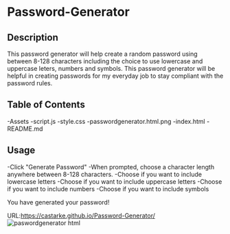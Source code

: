 # Password-Generator

## Description

This password generator will help create a random password using between 8-128 characters including the choice to use lowercase and uppercase leters, numbers and symbols. This password generator will be helpful in creating passwords for my everyday job to stay compliant with the password rules. 

## Table of Contents

  -Assets
    -script.js
    -style.css
    -passwordgenerator.html.png
  -index.html
  -README.md

## Usage

-Click "Generate Password"
  -When prompted, choose a character length anywhere between 8-128 characters.
  -Choose if you want to include lowercase letters
  -Choose if you want to include uppercase letters
  -Choose if you want to include numbers
  -Choose if you want to include symbols
  
  You have generated your password!

URL:https://castarke.github.io/Password-Generator/
![paswordgenerator html](https://user-images.githubusercontent.com/122697165/218633900-9d3ef5bf-d448-4384-9a06-e2f5c207f105.png)

